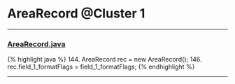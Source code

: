 # AreaRecord @Cluster 1

***

### [AreaRecord.java](https://searchcode.com/codesearch/view/15642416/)
{% highlight java %}
144. AreaRecord rec = new AreaRecord();
146. rec.field_1_formatFlags = field_1_formatFlags;
{% endhighlight %}

***


